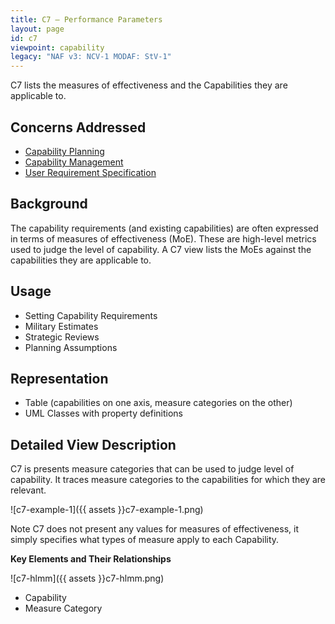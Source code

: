 ```yaml
---
title: C7 – Performance Parameters
layout: page
id: c7
viewpoint: capability
legacy: "NAF v3: NCV-1 MODAF: StV-1"
---
```



C7 lists the measures of effectiveness and the Capabilities they are
applicable to.

## Concerns Addressed

-   [Capability Planning](/glossary/capability-planning/)
-   [Capability Management](/glossary/capability-management/)
-   [User Requirement
    Specification](/glossary/user-requirement-specification/)

## Background

The capability requirements (and existing capabilities) are often
expressed in terms of measures of effectiveness (MoE). These are
high-level metrics used to judge the level of capability. A C7 view
lists the MoEs against the capabilities they are applicable to.

## Usage

-   Setting Capability Requirements
-   Military Estimates
-   Strategic Reviews
-   Planning Assumptions

## Representation

-   Table (capabilities on one axis, measure categories on the other)
-   UML Classes with property definitions

## Detailed View Description

C7 is presents measure categories that can be used to judge level of
capability. It traces measure categories to the capabilities for which
they are relevant.

![c7-example-1]({{ assets }}c7-example-1.png)

Note C7 does not present any values for measures of effectiveness, it
simply specifies what types of measure apply to each Capability.

**Key Elements and Their Relationships**

![c7-hlmm]({{ assets }}c7-hlmm.png)

-   Capability
-   Measure Category

